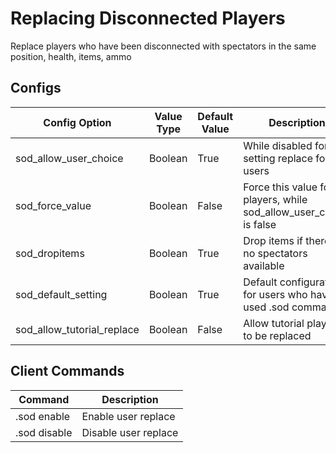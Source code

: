 # Replacing Disconnected Players


Replace players who have been disconnected with spectators in the same position, health, items, ammo

## Configs
Config Option | Value Type | Default Value | Description
------------ | ------------- | ------------- | -------------
sod_allow_user_choice | Boolean | True | While disabled force setting replace for all users
sod_force_value | Boolean | False | Force this value for all players, while sod_allow_user_choice is false
sod_dropitems | Boolean | True | Drop items if there are no spectators available
sod_default_setting | Boolean | True | Default configuration for users who haven't used .sod command
sod_allow_tutorial_replace | Boolean | False | Allow tutorial players to be replaced

## Client Commands
Command | Description
------------ | -------------
.sod enable | Enable user replace
.sod disable | Disable user replace
